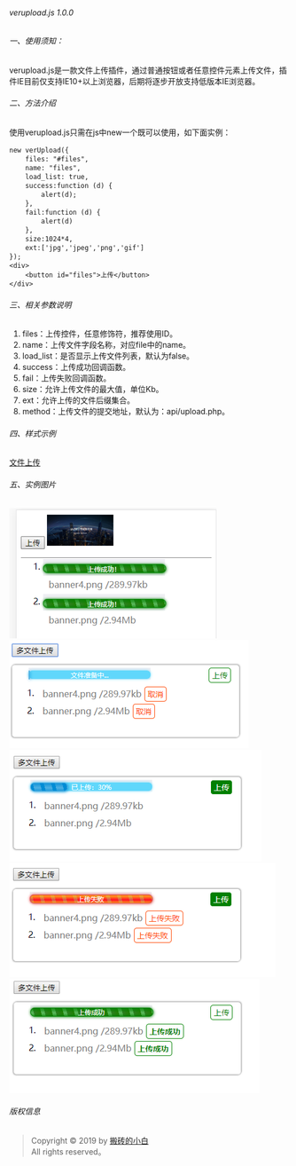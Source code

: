 ###### verupload.js 1.0.0

###### 一、使用须知：
verupload.js是一款文件上传插件，通过普通按钮或者任意控件元素上传文件，插件IE目前仅支持IE10+以上浏览器，后期将逐步开放支持低版本IE浏览器。

###### 二、方法介绍
使用verupload.js只需在js中new一个既可以使用，如下面实例：
~~~
new verUpload({
    files: "#files",
    name: "files",
    load_list: true,
    success:function (d) {
        alert(d);
    },
    fail:function (d) {
        alert(d)
    },
    size:1024*4,
    ext:['jpg','jpeg','png','gif']
});
<div>
    <button id="files">上传</button>
</div>
~~~ 

###### 三、相关参数说明
1. files：上传控件，任意修饰符，推荐使用ID。
2. name：上传文件字段名称，对应file中的name。
3. load_list：是否显示上传文件列表，默认为false。
4. success：上传成功回调函数。
5. fail：上传失败回调函数。
6. size：允许上传文件的最大值，单位Kb。
7. ext：允许上传的文件后缀集合。
8. method：上传文件的提交地址，默认为：api/upload.php。

###### 四、样式示例
[文件上传](https://www.xincheng-blog.cn/up/)

###### 五、实例图片
![文件上传](https://github.com/xingkong1993/image_relesess/blob/master/upload.png)
![文件上传](https://github.com/xingkong1993/image_relesess/blob/master/upload5.png)
![文件上传](https://github.com/xingkong1993/image_relesess/blob/master/upload6.png)
![文件上传](https://github.com/xingkong1993/image_relesess/blob/master/upload3.png)
![文件上传](https://github.com/xingkong1993/image_relesess/blob/master/upload4.png)

###### 版权信息
> Copyright © 2019 by [搬砖的小白](https://www.xincheng-blog.cn)  
> All rights reserved。
